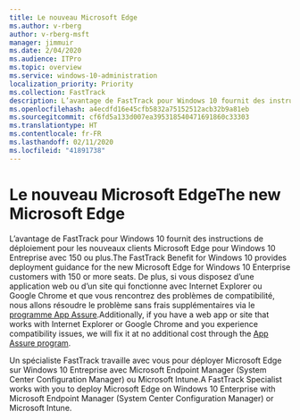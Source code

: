 ```yaml
---
title: Le nouveau Microsoft Edge
ms.author: v-rberg
author: v-rberg-msft
manager: jimmuir
ms.date: 2/04/2020
ms.audience: ITPro
ms.topic: overview
ms.service: windows-10-administration
localization_priority: Priority
ms.collection: FastTrack
description: L’avantage de FastTrack pour Windows 10 fournit des instructions de déploiement pour les nouveaux clients Microsoft Edge pour Windows 10 Entreprise avec 150 ou plus.
ms.openlocfilehash: a4ecdfd16e45cfb5832a75152512acb32b9a81eb
ms.sourcegitcommit: cf6fd5a133d007ea395318540471691860c33303
ms.translationtype: HT
ms.contentlocale: fr-FR
ms.lasthandoff: 02/11/2020
ms.locfileid: "41891738"
---
```

# <a name="the-new-microsoft-edge"></a><span data-ttu-id="9ede7-103">Le nouveau Microsoft Edge</span><span class="sxs-lookup"><span data-stu-id="9ede7-103">The new Microsoft Edge</span></span>

<span data-ttu-id="9ede7-104">L’avantage de FastTrack pour Windows 10 fournit des instructions de déploiement pour les nouveaux clients Microsoft Edge pour Windows 10 Entreprise avec 150 ou plus.</span><span class="sxs-lookup"><span data-stu-id="9ede7-104">The FastTrack Benefit for Windows 10 provides deployment guidance for the new Microsoft Edge for Windows 10 Enterprise customers with 150 or more seats.</span></span> <span data-ttu-id="9ede7-105">De plus, si vous disposez d’une application web ou d’un site qui fonctionne avec Internet Explorer ou Google Chrome et que vous rencontrez des problèmes de compatibilité, nous allons résoudre le problème sans frais supplémentaires via le [programme App Assure](Win-10-app-assure.md).</span><span class="sxs-lookup"><span data-stu-id="9ede7-105">Additionally, if you have a web app or site that works with Internet Explorer or Google Chrome and you experience compatibility issues, we will fix it at no additional cost through the [App Assure program](Win-10-app-assure.md).</span></span>

<span data-ttu-id="9ede7-106">Un spécialiste FastTrack travaille avec vous pour déployer Microsoft Edge sur Windows 10 Entreprise avec Microsoft Endpoint Manager (System Center Configuration Manager) ou Microsoft Intune.</span><span class="sxs-lookup"><span data-stu-id="9ede7-106">A FastTrack Specialist works with you to deploy Microsoft Edge on Windows 10 Enterprise with Microsoft Endpoint Manager (System Center Configuration Manager) or Microsoft Intune.</span></span>
